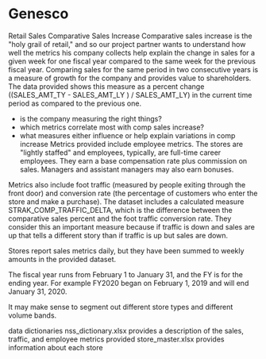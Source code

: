 # Genesco

Retail Sales Comparative Sales Increase
Comparative sales increase is the "holy grail of retail," and so our project partner wants to understand how well the metrics his company collects help explain the change in sales for a given week for one fiscal year compared to the same week for the previous fiscal year. Comparing sales for the same period in two consecutive years is a measure of growth for the company and provides value to shareholders. The data provided shows this measure as a percent change ((SALES_AMT_TY - SALES_AMT_LY ) / SALES_AMT_LY) in the current time period as compared to the previous one.

- is the company measuring the right things?
- which metrics correlate most with comp sales increase?
- what measures either influence or help explain variations in comp increase
Metrics provided include employee metrics. The stores are "lightly staffed" and employees, typically, are full-time career employees. They earn a base compensation rate plus commission on sales. Managers and assistant managers may also earn bonuses.

Metrics also include foot traffic (measured by people exiting through the front door) and conversion rate (the percentage of customers who enter the store and make a purchase). The dataset includes a calculated measure STRAK_COMP_TRAFFIC_DELTA, which is the difference between the comparative sales percent and the foot traffic conversion rate. They consider this an important measure because if traffic is down and sales are up that tells a different story than if traffic is up but sales are down.

Stores report sales metrics daily, but they have been summed to weekly amounts in the provided dataset.

The fiscal year runs from February 1 to January 31, and the FY is for the ending year. For example FY2020 began on February 1, 2019 and will end January 31, 2020.

It may make sense to segment out different store types and different volume bands.

data dictionaries
nss_dictionary.xlsx provides a description of the sales, traffic, and employee metrics provided
store_master.xlsx provides information about each store
